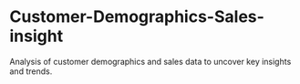 # Customer-Demographics-Sales-insight
Analysis of customer demographics and sales data to uncover key insights and trends.

